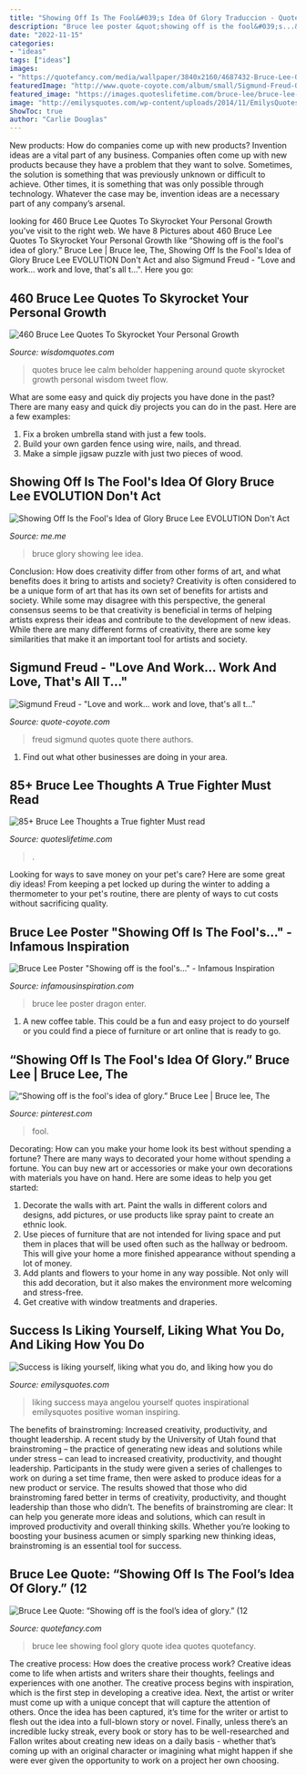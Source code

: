 ```yaml
---
title: "Showing Off Is The Fool&#039;s Idea Of Glory Traduccion - Quotes Bruce Lee Calm Beholder Happening Around Quote Skyrocket Growth Personal Wisdom Tweet Flow"
description: "Bruce lee poster &quot;showing off is the fool&#039;s...&quot;"
date: "2022-11-15"
categories:
- "ideas"
tags: ["ideas"]
images:
- "https://quotefancy.com/media/wallpaper/3840x2160/4687432-Bruce-Lee-Quote-Showing-off-is-the-fool-s-idea-of-glory.jpg"
featuredImage: "http://www.quote-coyote.com/album/small/Sigmund-Freud-Quotes-Love-and-work-work-and-love-thats-all-there-is.jpg"
featured_image: "https://images.quoteslifetime.com/bruce-lee/bruce-lee-negative-thoughts.jpg"
image: "http://emilysquotes.com/wp-content/uploads/2014/11/EmilysQuotes.Com-success-liking-positive-inspirational-intelligent-Maya-Angelou.jpg"
ShowToc: true
author: "Carlie Douglas"
---
```



New products: How do companies come up with new products?
Invention ideas are a vital part of any business. Companies often come up with new products because they have a problem that they want to solve. Sometimes, the solution is something that was previously unknown or difficult to achieve. Other times, it is something that was only possible through technology. Whatever the case may be, invention ideas are a necessary part of any company’s arsenal.

	

		
looking for 460 Bruce Lee Quotes To Skyrocket Your Personal Growth you've visit to the right web. We have 8 Pictures about 460 Bruce Lee Quotes To Skyrocket Your Personal Growth like “Showing off is the fool&#039;s idea of glory.” Bruce Lee | Bruce lee, The, Showing Off Is the Fool&#039;s Idea of Glory Bruce Lee EVOLUTION Don&#039;t Act and also Sigmund Freud - &quot;Love and work... work and love, that&#039;s all t...&quot;. Here you go:
		
    
## 460 Bruce Lee Quotes To Skyrocket Your Personal Growth

<img loading=lazy src="https://wisdomquotessecure-af2a.kxcdn.com/wp-content/uploads/bruce-lee-quotes-be-a-calm-beholder-of-what-is-happening-around-you-wisdom-quotes.jpg" onerror="this.onerror=null;this.src='https://tse3.mm.bing.net/th?id=OIP.DwF182l0QOu8vKkTF3MAgwAAAA&amp;pid=15.1';" alt="460 Bruce Lee Quotes To Skyrocket Your Personal Growth">

_Source: wisdomquotes.com_

>quotes bruce lee calm beholder happening around quote skyrocket growth personal wisdom tweet flow. 

	

What are some easy and quick diy projects you have done in the past?
There are many easy and quick diy projects you can do in the past. Here are a few examples:
1. Fix a broken umbrella stand with just a few tools.
2. Build your own garden fence using wire, nails, and thread.
3. Make a simple jigsaw puzzle with just two pieces of wood.

    
## Showing Off Is The Fool&#039;s Idea Of Glory Bruce Lee EVOLUTION Don&#039;t Act

<img loading=lazy src="https://pics.me.me/thumb_showing-off-is-the-fools-idea-of-glory-bruce-lee-18703387.png" onerror="this.onerror=null;this.src='https://tse4.mm.bing.net/th?id=OIP.hmTmwywrQ7Yq17Ih59DMhwAAAA&amp;pid=15.1';" alt="Showing Off Is the Fool&#039;s Idea of Glory Bruce Lee EVOLUTION Don&#039;t Act">

_Source: me.me_

>bruce glory showing lee idea. 

	

Conclusion: How does creativity differ from other forms of art, and what benefits does it bring to artists and society?
Creativity is often considered to be a unique form of art that has its own set of benefits for artists and society. While some may disagree with this perspective, the general consensus seems to be that creativity is beneficial in terms of helping artists express their ideas and contribute to the development of new ideas. While there are many different forms of creativity, there are some key similarities that make it an important tool for artists and society.

    
## Sigmund Freud - &quot;Love And Work... Work And Love, That&#039;s All T...&quot;

<img loading=lazy src="http://www.quote-coyote.com/album/small/Sigmund-Freud-Quotes-Love-and-work-work-and-love-thats-all-there-is.jpg" onerror="this.onerror=null;this.src='https://tse3.mm.bing.net/th?id=OIP.jNZoIGdtR-Lgr5H3jKHU8QHaGL&amp;pid=15.1';" alt="Sigmund Freud - &quot;Love and work... work and love, that&#039;s all t...&quot;">

_Source: quote-coyote.com_

>freud sigmund quotes quote there authors. 

	

1. Find out what other businesses are doing in your area.

    
## 85+ Bruce Lee Thoughts A True Fighter Must Read

<img loading=lazy src="https://images.quoteslifetime.com/bruce-lee/bruce-lee-negative-thoughts.jpg" onerror="this.onerror=null;this.src='https://tse1.mm.bing.net/th?id=OIP.vpuzRCG6PAYmLQcPI2c-MwHaHa&amp;pid=15.1';" alt="85+ Bruce Lee Thoughts a True fighter Must read">

_Source: quoteslifetime.com_

>. 

	

Looking for ways to save money on your pet's care? Here are some great diy ideas! From keeping a pet locked up during the winter to adding a thermometer to your pet's routine, there are plenty of ways to cut costs without sacrificing quality.

    
## Bruce Lee Poster &quot;Showing Off Is The Fool&#039;s...&quot; - Infamous Inspiration

<img loading=lazy src="https://www.infamousinspiration.com/wp-content/uploads/2017/06/Bruce-lee-enter-the-dragon-poster.jpg" onerror="this.onerror=null;this.src='https://tse2.mm.bing.net/th?id=OIP.JBUW4F7k4BP1EXbBFttfWAHaHa&amp;pid=15.1';" alt="Bruce Lee Poster &quot;Showing off is the fool&#039;s...&quot; - Infamous Inspiration">

_Source: infamousinspiration.com_

>bruce lee poster dragon enter. 

	

1. A new coffee table. This could be a fun and easy project to do yourself or you could find a piece of furniture or art online that is ready to go.

    
## “Showing Off Is The Fool&#039;s Idea Of Glory.” Bruce Lee | Bruce Lee, The

<img loading=lazy src="https://i.pinimg.com/736x/f3/18/38/f3183838396d86cc5fac880f12a3d0db.jpg" onerror="this.onerror=null;this.src='https://tse2.mm.bing.net/th?id=OIP.J-XBU-6WbsUElId7wEXEeAHaHa&amp;pid=15.1';" alt="“Showing off is the fool&#039;s idea of glory.” Bruce Lee | Bruce lee, The">

_Source: pinterest.com_

>fool. 

	

Decorating: How can you make your home look its best without spending a fortune?
There are many ways to decorated your home without spending a fortune. You can buy new art or accessories or make your own decorations with materials you have on hand. Here are some ideas to help you get started: 
1. Decorate the walls with art. Paint the walls in different colors and designs, add pictures, or use products like spray paint to create an ethnic look. 
2. Use pieces of furniture that are not intended for living space and put them in places that will be used often such as the hallway or bedroom. This will give your home a more finished appearance without spending a lot of money. 
3. Add plants and flowers to your home in any way possible. Not only will this add decoration, but it also makes the environment more welcoming and stress-free. 
4. Get creative with window treatments and draperies.

    
## Success Is Liking Yourself, Liking What You Do, And Liking How You Do

<img loading=lazy src="http://emilysquotes.com/wp-content/uploads/2014/11/EmilysQuotes.Com-success-liking-positive-inspirational-intelligent-Maya-Angelou.jpg" onerror="this.onerror=null;this.src='https://tse3.mm.bing.net/th?id=OIP.h-4EtEr1cbamiBZPo0oJzgHaGL&amp;pid=15.1';" alt="Success is liking yourself, liking what you do, and liking how you do">

_Source: emilysquotes.com_

>liking success maya angelou yourself quotes inspirational emilysquotes positive woman inspiring. 

	

The benefits of brainstroming: Increased creativity, productivity, and thought leadership.
A recent study by the University of Utah found that brainstroming – the practice of generating new ideas and solutions while under stress – can lead to increased creativity, productivity, and thought leadership. Participants in the study were given a series of challenges to work on during a set time frame, then were asked to produce ideas for a new product or service. The results showed that those who did brainstroming fared better in terms of creativity, productivity, and thought leadership than those who didn’t.
The benefits of brainstroming are clear: It can help you generate more ideas and solutions, which can result in improved productivity and overall thinking skills. Whether you’re looking to boosting your business acumen or simply sparking new thinking ideas, brainstroming is an essential tool for success.

    
## Bruce Lee Quote: “Showing Off Is The Fool’s Idea Of Glory.” (12

<img loading=lazy src="https://quotefancy.com/media/wallpaper/3840x2160/4687432-Bruce-Lee-Quote-Showing-off-is-the-fool-s-idea-of-glory.jpg" onerror="this.onerror=null;this.src='https://tse2.mm.bing.net/th?id=OIP.VXPDMRIYgWr8Oa6L7gtafAHaEK&amp;pid=15.1';" alt="Bruce Lee Quote: “Showing off is the fool’s idea of glory.” (12">

_Source: quotefancy.com_

>bruce lee showing fool glory quote idea quotes quotefancy. 

	

The creative process: How does the creative process work?
Creative ideas come to life when artists and writers share their thoughts, feelings and experiences with one another. The creative process begins with inspiration, which is the first step in developing a creative idea. Next, the artist or writer must come up with a unique concept that will capture the attention of others. Once the idea has been captured, it’s time for the writer or artist to flesh out the idea into a full-blown story or novel. Finally, unless there’s an incredible lucky streak, every book or story has to be well-researched and Fallon writes about creating new ideas on a daily basis - whether that’s coming up with an original character or imagining what might happen if she were ever given the opportunity to work on a project her own choosing.

